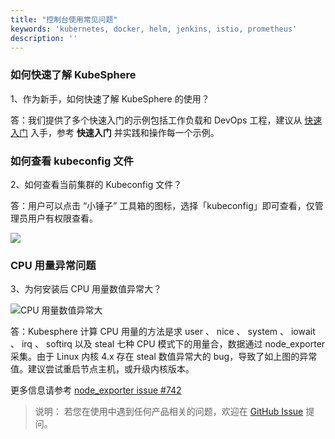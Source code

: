 ```yaml
---
title: "控制台使用常见问题" 
keywords: 'kubernetes, docker, helm, jenkins, istio, prometheus'
description: ''
---
```


### 如何快速了解 KubeSphere

1、作为新手，如何快速了解 KubeSphere 的使用？

答：我们提供了多个快速入门的示例包括工作负载和 DevOps 工程，建议从 [快速入门](../../quick-start/quick-start-guide) 入手，参考 **快速入门** 并实践和操作每一个示例。


### 如何查看 kubeconfig 文件

2、如何查看当前集群的 Kubeconfig 文件？

答：用户可以点击 “小锤子” 工具箱的图标，选择「kubeconfig」即可查看，仅管理员用户有权限查看。

![](https://pek3b.qingstor.com/kubesphere-docs/png/20190506151204.png)

### CPU 用量异常问题

3、为何安装后 CPU 用量数值异常大？

![CPU 用量数值异常大](https://pek3b.qingstor.com/kubesphere-docs/png/20190425174519.png)

答：Kubesphere 计算 CPU 用量的方法是求 user 、 nice 、 system 、 iowait 、 irq 、 softirq 以及 steal 七种 CPU 模式下的用量合，数据通过 node_exporter 采集。由于 Linux 内核 4.x 存在 steal 数值异常大的 bug，导致了如上图的异常值。建议尝试重启节点主机，或升级内核版本。

更多信息请参考 [node_exporter issue #742](https://github.com/prometheus/node_exporter/issues/742)

<!-- ### 如何修改配置使 KubeSphere 允许同一账号多人登录？

1、在控制台中，进入企业空间 system-workspace → 项目 → kubesphere-system，然后在 「配置中心」→「配置」选择 ks-console-ae-config，点击 「编辑配置文件」。

![](https://pek3b.qingstor.com/kubesphere-docs/png/20190601102158.png)

2、然后将 disableMultiLogin: True 的值修改为 False，并通过 kubectl 命令将 ks-console 应用更新。

```shell
$ kubectl scale --replicas=0 deployment/ks-console -n kubesphere-system

$ kubectl scale --replicas=0 deployment/ks-console -n kubesphere-system
``` -->


> 说明：
> 若您在使用中遇到任何产品相关的问题，欢迎在 [GitHub Issue](https://github.com/kubesphere/docs.kubesphere.io/issues) 提问。
 